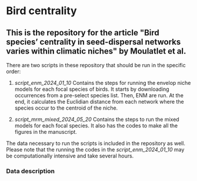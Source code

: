 # Bird centrality

## This is the repository for the article "Bird species’ centrality in seed-dispersal networks varies within climatic niches" by Moulatlet et al.

There are two scripts in these repository that should be run in the specific order:

1) *script_enm_2024_01_10* Contains the steps for running the envelop niche models for each focal species of birds. It starts by downloading occurrences from a pre-select species list. Then, ENM are run. At the end, it calculates the Euclidian distance from each network where the species occur to the centroid of the niche.

2) *script_mrm_mixed_2024_05_20* Contains the steps to run the mixed models for each focal species. It also has the codes to make all the figures in the manuscript.

The data necessary to run the scripts is included in the repository as well. Please note that the running the codes in the *script_enm_2024_01_10* may be computationally intensive and take several hours.

### Data description

